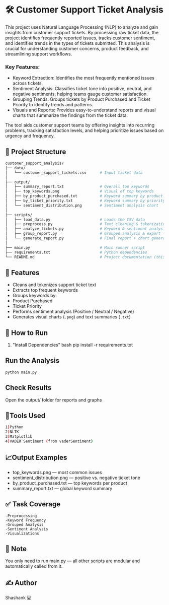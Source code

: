 # 🛠️ Customer Support Ticket Analysis

This project uses Natural Language Processing (NLP) to analyze and gain insights from customer support tickets. By processing raw ticket data, the project identifies frequently reported issues, tracks customer sentiment, and identifies trends in the types of tickets submitted. This analysis is crucial for understanding customer concerns, product feedback, and streamlining support workflows.

### Key Features:
- Keyword Extraction: Identifies the most frequently mentioned issues across tickets.
- Sentiment Analysis: Classifies ticket tone into positive, neutral, and negative sentiments, helping teams gauge customer satisfaction.
- Grouping Trends: Groups tickets by Product Purchased and Ticket Priority to identify trends and patterns.
- Visuals and Reports: Provides easy-to-understand reports and visual charts that summarize the findings from the ticket data.
  
The tool aids customer support teams by offering insights into recurring problems, tracking satisfaction levels, and helping prioritize issues based on urgency and frequency.



## 📌 Project Structure
```bash
customer_support_analysis/
├── data/
│   └── customer_support_tickets.csv      # Input ticket data
│
├── output/
│   ├── summary_report.txt                # Overall top keywords
│   ├── top_keywords.png                  # Visual of top keywords
│   ├── by_product_purchased.txt          # Keyword summary by product
│   ├── by_ticket_priority.txt            # Keyword summary by priority
│   └── sentiment_distribution.png        # Sentiment analysis chart
│
├── scripts/
│   ├── load_data.py                      # Loads the CSV data
│   ├── preprocess.py                     # Text cleaning & tokenization
│   ├── analyze_tickets.py                # Keyword & sentiment analysis
│   ├── group_report.py                   # Grouped analysis & export
│   └── generate_report.py                # Final report + chart generation
│
├── main.py                               # Main runner script
├── requirements.txt                      # Python dependencies
└── README.md                             # Project documentation (this file)
```

## 🧪 Features

- Cleans and tokenizes support ticket text
- Extracts top frequent keywords
- Groups keywords by:
- Product Purchased 
- Ticket Priority
- Performs sentiment analysis (Positive / Neutral / Negative)
- Generates visual charts (`.png`) and text summaries (`.txt`)

## 🚀 How to Run

1. "Install Dependencies"
bash
   pip install -r requirements.txt

## Run the Analysis
```
python main.py
```
## Check Results

Open the output/ folder for reports and graphs

## 🧠Tools Used
```bash
1)Python
2)NLTK
3)Matplotlib
4)VADER Sentiment (from vaderSentiment)
```
## 📈Output Examples

- top_keywords.png — most common issues
- sentiment_distribution.png — positive vs. negative ticket tone
- by_product_purchased.txt — top keywords per product
- summary_report.txt — global keyword summary

## ✅ Task Coverage
```
-Preprocessing
-Keyword Frequency
-Grouped Analysis
-Sentiment Analysis
-Visualizations
```
## 📌 Note

You only need to run main.py — all other scripts are modular and automatically called from it.

## ✍️ Author
Shashank 💻
